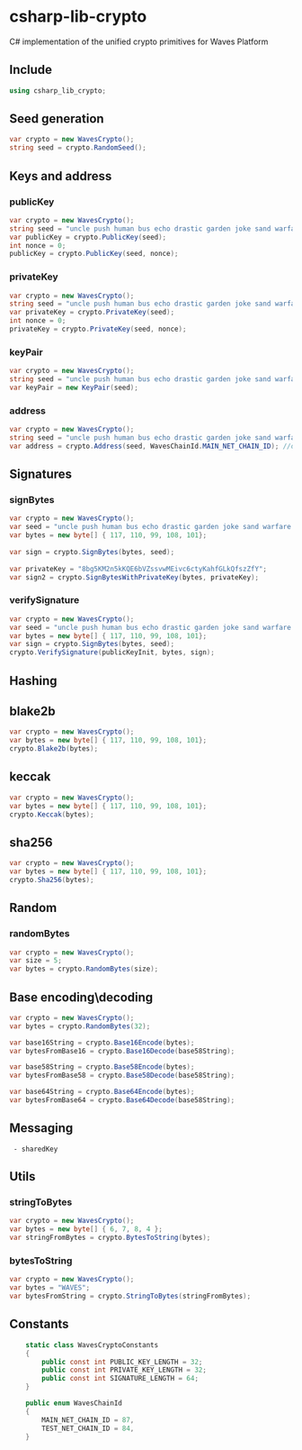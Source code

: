 # csharp-lib-crypto
C# implementation of the unified crypto primitives for Waves Platform

## Include
```csharp
using csharp_lib_crypto;
```

## Seed generation

```csharp
var crypto = new WavesCrypto();
string seed = crypto.RandomSeed();
```
## Keys and address

### publicKey
```csharp
var crypto = new WavesCrypto();
string seed = "uncle push human bus echo drastic garden joke sand warfare sentence fossil title color combine";
var publicKey = crypto.PublicKey(seed);
int nonce = 0;
publicKey = crypto.PublicKey(seed, nonce);
```
### privateKey
```csharp
var crypto = new WavesCrypto();
string seed = "uncle push human bus echo drastic garden joke sand warfare sentence fossil title color combine";
var privateKey = crypto.PrivateKey(seed);
int nonce = 0;
privateKey = crypto.PrivateKey(seed, nonce);
```

### keyPair
```csharp
var crypto = new WavesCrypto();
string seed = "uncle push human bus echo drastic garden joke sand warfare sentence fossil title color combine";
var keyPair = new KeyPair(seed);
```
### address
```csharp
var crypto = new WavesCrypto();
string seed = "uncle push human bus echo drastic garden joke sand warfare sentence fossil title color combine";
var address = crypto.Address(seed, WavesChainId.MAIN_NET_CHAIN_ID); //or WavesChainId.TEST_NET_CHAIN_ID
```
## Signatures
### signBytes
```csharp
var crypto = new WavesCrypto();
var seed = "uncle push human bus echo drastic garden joke sand warfare sentence fossil title color combine";
var bytes = new byte[] { 117, 110, 99, 108, 101};
            
var sign = crypto.SignBytes(bytes, seed);
            
var privateKey = "8bg5KM2n5kKQE6bVZssvwMEivc6ctyKahfGLkQfszZfY";
var sign2 = crypto.SignBytesWithPrivateKey(bytes, privateKey);
```
### verifySignature
```csharp
var crypto = new WavesCrypto();
var seed = "uncle push human bus echo drastic garden joke sand warfare sentence fossil title color combine";
var bytes = new byte[] { 117, 110, 99, 108, 101};
var sign = crypto.SignBytes(bytes, seed);
crypto.VerifySignature(publicKeyInit, bytes, sign);
```

## Hashing
## blake2b
```csharp
var crypto = new WavesCrypto();
var bytes = new byte[] { 117, 110, 99, 108, 101};
crypto.Blake2b(bytes);
```

## keccak
```csharp
var crypto = new WavesCrypto();
var bytes = new byte[] { 117, 110, 99, 108, 101};
crypto.Keccak(bytes);
```

## sha256
```csharp
var crypto = new WavesCrypto();
var bytes = new byte[] { 117, 110, 99, 108, 101};
crypto.Sha256(bytes);
```

## Random
### randomBytes
```csharp
var crypto = new WavesCrypto();
var size = 5;
var bytes = crypto.RandomBytes(size);
```
## Base encoding\decoding
```csharp
var crypto = new WavesCrypto();
var bytes = crypto.RandomBytes(32);

var base16String = crypto.Base16Encode(bytes);
var bytesFromBase16 = crypto.Base16Decode(base58String);

var base58String = crypto.Base58Encode(bytes);
var bytesFromBase58 = crypto.Base58Decode(base58String);

var base64String = crypto.Base64Encode(bytes);
var bytesFromBase64 = crypto.Base64Decode(base58String);
```

## Messaging
``` - sharedKey```

## Utils

### stringToBytes
```csharp
var crypto = new WavesCrypto();
var bytes = new byte[] { 6, 7, 8, 4 };
var stringFromBytes = crypto.BytesToString(bytes);
```
### bytesToString
```csharp
var crypto = new WavesCrypto();
var bytes = "WAVES";
var bytesFromString = crypto.StringToBytes(stringFromBytes);
```

## Constants
```csharp
    static class WavesCryptoConstants
    {
        public const int PUBLIC_KEY_LENGTH = 32;
        public const int PRIVATE_KEY_LENGTH = 32;
        public const int SIGNATURE_LENGTH = 64;
    }

    public enum WavesChainId
    {
        MAIN_NET_CHAIN_ID = 87,
        TEST_NET_CHAIN_ID = 84,
    }
```
